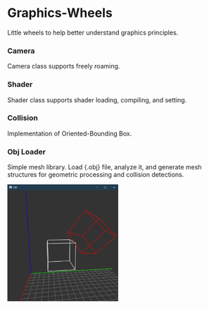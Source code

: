 # Graphics-Wheels
Little wheels to help better understand graphics principles.

### Camera
Camera class supports freely roaming.

### Shader
Shader class supports shader loading, compiling, and setting.

### Collision
Implementation of Oriented-Bounding Box.

### Obj Loader
Simple mesh library. Load {.obj} file, analyze it, and generate mesh structures for geometric processing and collision detections.

<img src="screenshot/obb.jpg" width="50%">
